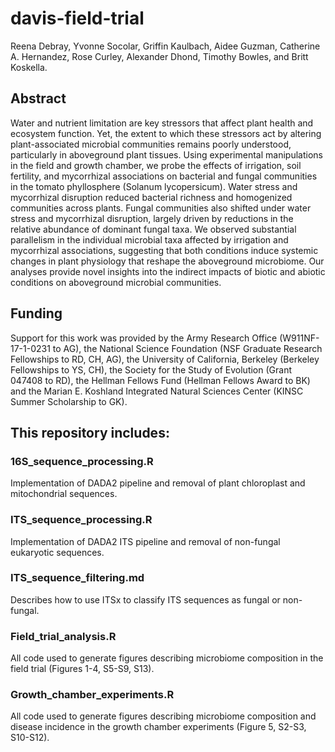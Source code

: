 # davis-field-trial

Reena Debray, Yvonne Socolar, Griffin Kaulbach, Aidee Guzman, Catherine A. Hernandez, Rose Curley, Alexander Dhond, Timothy Bowles, and Britt Koskella.

## Abstract
Water and nutrient limitation are key stressors that affect plant health and ecosystem function. Yet, the extent to which these stressors act by altering plant-associated microbial communities remains poorly understood, particularly in aboveground plant tissues. Using experimental manipulations in the field and growth chamber, we probe the effects of irrigation, soil fertility, and mycorrhizal associations on bacterial and fungal communities in the tomato phyllosphere (Solanum lycopersicum). Water stress and mycorrhizal disruption reduced bacterial richness and homogenized communities across plants. Fungal communities also shifted under water stress and mycorrhizal disruption, largely driven by reductions in the relative abundance of dominant fungal taxa. We observed substantial parallelism in the individual microbial taxa affected by irrigation and mycorrhizal associations, suggesting that both conditions induce systemic changes in plant physiology that reshape the aboveground microbiome. Our analyses provide novel insights into the indirect impacts of biotic and abiotic conditions on aboveground microbial communities.

## Funding
Support for this work was provided by the Army Research Office (W911NF-17-1-0231 to AG), the National Science Foundation (NSF Graduate Research Fellowships to RD, CH, AG), the University of California, Berkeley (Berkeley Fellowships to YS, CH), the Society for the Study of Evolution (Grant 047408 to RD), the Hellman Fellows Fund (Hellman Fellows Award to BK) and the Marian E. Koshland Integrated Natural Sciences Center (KINSC Summer Scholarship to GK).

## This repository includes:
### 16S_sequence_processing.R
Implementation of DADA2 pipeline and removal of plant chloroplast and mitochondrial sequences.
### ITS_sequence_processing.R
Implementation of DADA2 ITS pipeline and removal of non-fungal eukaryotic sequences.
### ITS_sequence_filtering.md
Describes how to use ITSx to classify ITS sequences as fungal or non-fungal.
### Field_trial_analysis.R
All code used to generate figures describing microbiome composition in the field trial (Figures 1-4, S5-S9, S13).
### Growth_chamber_experiments.R
All code used to generate figures describing microbiome composition and disease incidence in the growth chamber experiments (Figure 5, S2-S3, S10-S12).
